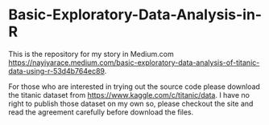 # Basic-Exploratory-Data-Analysis-in-R
This is the repository for my story in Medium.com
https://nayiyarace.medium.com/basic-exploratory-data-analysis-of-titanic-data-using-r-53d4b764ec89.

For those who are interested in trying out the source code please download the titanic dataset from https://www.kaggle.com/c/titanic/data.
I have no right to publish those dataset on my own so, please checkout the site and read the agreement carefully before download the files.
